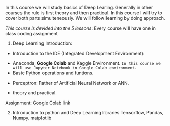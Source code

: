 
In this course we will study basics of Deep Learing. Generally in other courses the rule is first theory and then practical. In this course I will try to cover both parts simulteneously. We will follow learning by doing approach.

_This course is devided into the 5 lessons_: Every course will have one in class coding assignment 

1. Deep Learning Introduction:
- Introduction to the IDE (Integrated Development Environment):
* Anaconda, **Google Colab** and Kaggle Environment.
`In this course we will use Jupyter Notebook in Google Colab environment. `
* Basic Python operations and funtions. 
- Perceptron: Father of Artificial Neural Network or ANN.
* theory and practical. 

Assignment: Google Colab link

2. Introduction to python and Deep Learning libraries
Tensorflow, Pandas, Numpy. matplotlib



